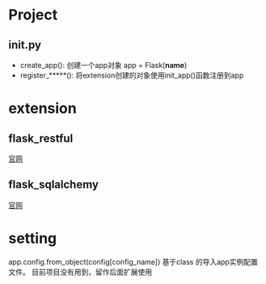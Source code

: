 # Project
##  __init__.py
- create_app():  创建一个app对象  app = Flask(__name__)
- register_*****(): 将extension创建的对象使用init_app()函数注册到app


# extension
## flask_restful
[官网](https://flask-restful.readthedocs.io/en/latest/)
## flask_sqlalchemy
[官网](http://www.pythondoc.com/flask-sqlalchemy/quickstart.html)

# setting
app.config.from_object(config[config_name]) 
基于class 的导入app实例配置文件。
目前项目没有用到，留作后面扩展使用